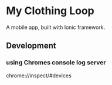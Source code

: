 # My Clothing Loop

A mobile app, built with Ionic framework.

## Development

### using Chromes console log server

chrome://inspect/#devices
